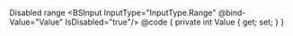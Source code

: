 ﻿<BSLabel>Disabled range</BSLabel>
<BSInput InputType="InputType.Range" @bind-Value="Value" IsDisabled="true"/>
@code {
    private int Value { get; set; }
}